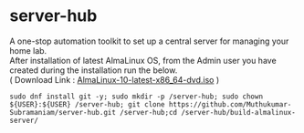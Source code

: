 # server-hub
A one-stop automation toolkit to set up a central server for managing your home lab.  
After installation of latest AlmaLinux OS, from the Admin user you have created during the installation run the below.  
( Download Link : [AlmaLinux-10-latest-x86_64-dvd.iso](https://repo.almalinux.org/almalinux/10/isos/x86_64/AlmaLinux-10-latest-x86_64-dvd.iso) )  
```
sudo dnf install git -y; sudo mkdir -p /server-hub; sudo chown ${USER}:${USER} /server-hub; git clone https://github.com/Muthukumar-Subramaniam/server-hub.git /server-hub;cd /server-hub/build-almalinux-server/
```
